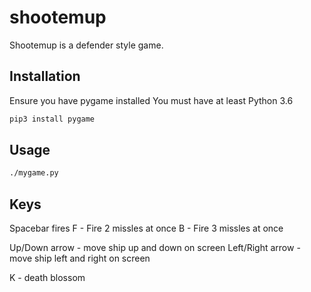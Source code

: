 # shootemup

Shootemup is a defender style game.

## Installation

Ensure you have pygame installed
You must have at least Python 3.6

```bash
pip3 install pygame
```
## Usage

```bash
./mygame.py
```
## Keys

Spacebar fires
F - Fire 2 missles at once
B - Fire 3 missles at once

Up/Down arrow - move ship up and down on screen
Left/Right arrow - move ship left and right on screen

K - death blossom
